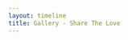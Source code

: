 ```yaml
---
layout: timeline
title: Gallery - Share The Love
---
```


<body class="landing is-preload">

<section>
  <div class="jumbotron">
  <!--  {% assign promise = site.data.promise %} -->
    <!-- {{ promise | inspect}}-->
  <!--  <h2>{{ promise['subject'] }}</h2>
    <small class="text-muted">{{ promise['date'] }}</small>
    <p class="lead">{{ promise['content'] | markdownify }}</p> -->
  </div>
</section>